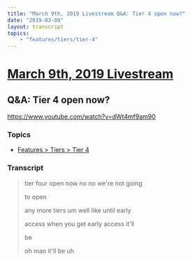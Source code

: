 ```yaml
---
title: "March 9th, 2019 Livestream Q&A: Tier 4 open now?"
date: "2019-03-09"
layout: transcript
topics:
    - "features/tiers/tier-4"
---
```

# [March 9th, 2019 Livestream](../2019-03-09.md)
## Q&A: Tier 4 open now?
https://www.youtube.com/watch?v=dWt4mf9am90

### Topics
* [Features > Tiers > Tier 4](../topics/features/tiers/tier-4.md)

### Transcript

> tier four open now no no we're not going
> 
> to open
> 
> any more tiers um well like until early
> 
> access when you get early access it'll
> 
> be
> 
> oh man it'll be uh
> 
